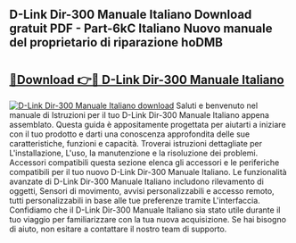 ## D-Link Dir-300 Manuale Italiano Download gratuit PDF - Part-6kC Italiano Nuovo manuale del proprietario di riparazione hoDMB

# <h2><a href="http://dfekp4.blite.top/?on=D-Link+Dir-300+Manuale+Italiano">🔗Download 👉🔴 D-Link Dir-300 Manuale Italiano</a></h2>

[![D-Link Dir-300 Manuale Italiano download](https://i.imgur.com/lujVjoI.png)](http://dfekp4.blite.top/?on=D-Link+Dir-300+Manuale+Italiano)
Saluti e benvenuto nel manuale di Istruzioni per il tuo D-Link Dir-300 Manuale Italiano appena assemblato. Questa guida è appositamente progettata per aiutarti a iniziare con il tuo prodotto e darti una conoscenza approfondita delle sue caratteristiche, funzioni e capacità. Troverai istruzioni dettagliate per L'installazione, L'uso, la manutenzione e la risoluzione dei problemi. Accessori compatibili questa sezione elenca gli accessori e le periferiche compatibili per il tuo nuovo D-Link Dir-300 Manuale Italiano. Le funzionalità avanzate di D-Link Dir-300 Manuale Italiano includono rilevamento di oggetti, Sensori di movimento, avvisi personalizzabili e accesso remoto, tutti personalizzabili in base alle tue preferenze tramite L'interfaccia. Confidiamo che il D-Link Dir-300 Manuale Italiano sia stato utile durante il tuo viaggio per familiarizzare con la tua nuova acquisizione. Se hai bisogno di aiuto, non esitare a contattare il nostro team di supporto.
